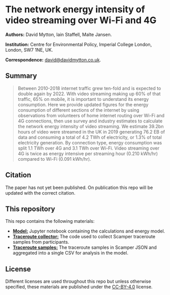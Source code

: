 # The network energy intensity of video streaming over Wi-Fi and 4G

**Authors:** David Mytton, Iain Staffell, Malte Jansen.

**Institution:** Centre for Environmental Policy, Imperial College London,
London, SW7 1NE, UK.

**Correspondence:** <david@davidmytton.co.uk>.

## Summary

> Between 2010-2018 internet traffic grew ten-fold and is expected to double
> again by 2022. With video streaming making up 60% of that traffic, 65% on
> mobile, it is important to understand its energy consumption. Here we provide
> updated figures for the energy consumption of different sections of the
> internet by using observations from volunteers of home internet routing over
> Wi-Fi and 4G connections, then use survey and industry estimates to calculate
> the network energy intensity of video streaming. We estimate 39.2bn hours of
> video were streamed in the UK in 2019 generating 76.2 EB of data and
> consuming a total of 4.2 TWh of electricity, or 1.3% of total electricity
> generation. By connection type, energy consumption was split 1.1 TWh over 4G
> and 3.1 TWh over Wi-Fi. Video streaming over 4G is twice as energy intensive
> per streaming hour (0.210 kWh/hr) compared to Wi-Fi (0.091 kWh/hr).

## Citation

The paper has not yet been published. On publication this repo will be updated
with the correct citation.

## This repository

This repo contains the following materials:

* [**Model:**](/model/) Jupyter notebook containing the calculations and energy
  model.
* [**Traceroute collector:**](/traceroute-collector/) The code used to collect
  Scamper traceroute samples from participants.
* [**Traceroute samples:**](/traceroute-samples/) The traceroute samples in
  Scamper JSON and aggregated into a single CSV for analysis in the model.

## License

Different licenses are used throughout this repo but unless otherwise
specified, these materials are published under the
[CC-BY-4.0](https://creativecommons.org/licenses/by/4.0/) license.
